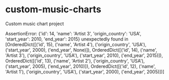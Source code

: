 # custom-music-charts
Custom music chart project


AssertionError:
{'id': 14, 'name': 'Artist 3', 'origin_country': 'USA', 'start_year': 2010, 'end_year': 2015} unexpectedly found in
[OrderedDict([('id', 15), ('name', 'Artist 4'), ('origin_country', 'USA'), ('start_year', 2000), ('end_year', None)]),
OrderedDict([('id', 14), ('name', 'Artist 3'), ('origin_country', 'USA'), ('start_year', 2010), ('end_year', 2015)]),
OrderedDict([('id', 13), ('name', 'Artist 2'), ('origin_country', 'USA'), ('start_year', 2005), ('end_year', 2010)]),
OrderedDict([('id', 12), ('name', 'Artist 1'), ('origin_country', 'USA'), ('start_year', 2000), ('end_year', 2005)])]